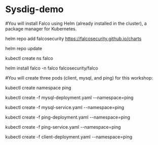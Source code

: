 # Sysdig-demo

#You will install Falco using Helm (already installed in the cluster), a package manager for Kubernetes.

helm repo add falcosecurity https://falcosecurity.github.io/charts

helm repo update

kubectl create ns falco

helm install falco -n falco falcosecurity/falco

#You will create three pods (client, mysql, and ping) for this workshop:

kubectl create namespace ping

kubectl create -f mysql-deployment.yaml --namespace=ping

kubectl create -f mysql-service.yaml --namespace=ping

kubectl create -f ping-deployment.yaml --namespace=ping

kubectl create -f ping-service.yaml --namespace=ping

kubectl create -f client-deployment.yaml --namespace=ping
